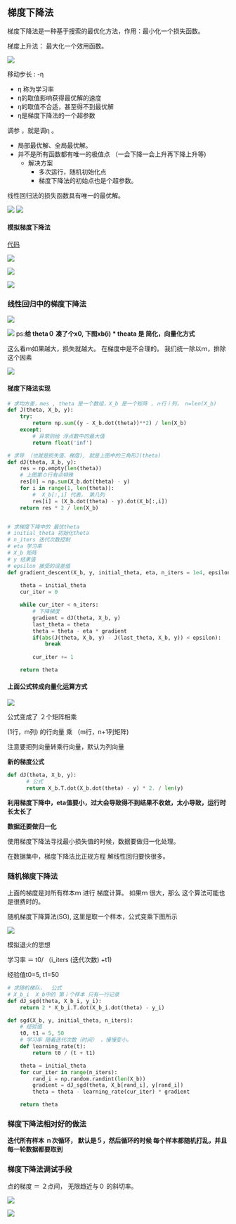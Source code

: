## 梯度下降法

梯度下降法是一种基于搜索的最优化方法，作用：最小化一个损失函数。

梯度上升法： 最大化一个效用函数。

![](images/ml_11.png)

移动步长 : -η

- η 称为学习率
- η的取值影响获得最优解的速度
- η的取值不合适，甚至得不到最优解
- η是梯度下降法的一个超参数


 调参 ，就是调η 。 

- 局部最优解、全局最优解。
- 并不是所有函数都有唯一的极值点 （一会下降一会上升再下降上升等)
  - 解决方案
    - 多次运行，随机初始化点
    - 梯度下降法的初始点也是个超参数。


线性回归法的损失函数具有唯一的最优解。




![](images/ml_13.png)
![](images/ml_14.png)


#### 模拟梯度下降法
[代码](gradientDescent/01-GradientDescentSimulations/01-GradientDescentSimulations.ipynb)



![](images/ml_15.png)


![](images/ml_16.png)

![](images/ml_12.png)

### 线性回归中的梯度下降法



![](images/ml_17.png)


![](images/ml_18.png)
ps:**给 theta０ 凑了个x0, 下图xb(i) * theata 是 简化，向量化方式**



这么看ｍ如果越大，损失就越大。 在梯度中是不合理的。 我们统一除以ｍ，排除这个因素


![](images/ml_19.png)


#### 梯度下降法实现

```python
# 求均方差，mes , theta 是一个数组，X_b 是一个矩阵 ，ｎ行ｉ列， n=len(X_b)
def J(theta, X_b, y):
    try:
        return np.sum((y - X_b.dot(theta))**2) / len(X_b)
    except:
        # 异常则给 浮点数中的最大值
        return float('inf')

# 求导 （也就是损失值、梯度), 就是上图中的三角形J(theta)
def dJ(theta, X_b, y):
    res = np.empty(len(theta))
    # 上图第０行有点特殊
    res[0] = np.sum(X_b.dot(theta) - y)
    for i in range(1, len(theta)):
        #  X_b[:,i] 代表， 第几列
        res[i] = (X_b.dot(theta) - y).dot(X_b[:,i])
    return res * 2 / len(X_b)


# 求梯度下降中的 最优theta 
# initial_theta 初始化theta
# n_iters 迭代次数控制
# eta 学习率
# X_b 矩阵
# y 结果值
# epsilon 接受的误差值
def gradient_descent(X_b, y, initial_theta, eta, n_iters = 1e4, epsilon=1e-8):
    
    theta = initial_theta
    cur_iter = 0

    while cur_iter < n_iters:
        # 下降梯度
        gradient = dJ(theta, X_b, y)
        last_theta = theta
        theta = theta - eta * gradient
        if(abs(J(theta, X_b, y) - J(last_theta, X_b, y)) < epsilon):
            break
            
        cur_iter += 1

    return theta
```




#### 上面公式转成向量化运算方式
![](images/ml_20.png)

公式变成了 ２个矩阵相乘 

(1行，m列) 的行向量  乘  （m行，n+1列矩阵)

注意要把列向量转乘行向量，默认为列向量

**新的梯度公式**
```python
def dJ(theta, X_b, y):
      # 公式
      return X_b.T.dot(X_b.dot(theta) - y) * 2. / len(y)
```



**利用梯度下降中，eta值要小，过大会导致得不到结果不收敛，太小导致，运行时长太长了** 

**数据还要做归一化**


使用梯度下降法寻找最小损失值的时候，数据要做归一化处理。 

在数据集中，梯度下降法比正规方程 解线性回归要快很多。 



### 随机梯度下降法

上面的梯度是对所有样本ｍ 进行 梯度计算。 如果ｍ 很大，那么 这个算法可能也是很费时的。

随机梯度下降算法(SG), 这里是取一个样本，公式变乘下图所示

![](images/ml_21.png)


模拟退火的思想 

学习率 ＝ t0/  （i_iters (迭代次数) +t1)  

经验值t0=5, t1=50


```python
# 求随机梯队，  公式
# X_b_i  X_b中的 第ｉ个样本 只有一行记录
def dJ_sgd(theta, X_b_i, y_i):
    return 2 * X_b_i.T.dot(X_b_i.dot(theta) - y_i)

def sgd(X_b, y, initial_theta, n_iters):
    # 经验值
    t0, t1 = 5, 50
    # 学习率 随着迭代次数（时间） ，慢慢变小。 
    def learning_rate(t):
        return t0 / (t + t1)

    theta = initial_theta
    for cur_iter in range(n_iters):
        rand_i = np.random.randint(len(X_b))
        gradient = dJ_sgd(theta, X_b[rand_i], y[rand_i])
        theta = theta - learning_rate(cur_iter) * gradient

    return theta
```


### 梯度下降法相对好的做法

**迭代所有样本 ｎ次循环， 默认是５，然后循环的时候 每个样本都随机打乱，并且每一轮数据都要取到** 




###  梯度下降法调试手段

点的梯度 ＝ ２点间， 无限趋近与０ 的斜切率。  


![](images/ml_25.png)

![](images/ml_26.png)

